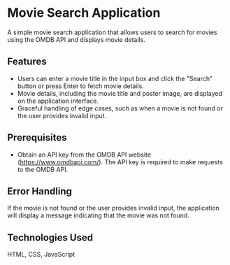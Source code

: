 # Movie Search Application

A simple movie search application that allows users to search for movies using the OMDB API and displays movie details.

## Features

- Users can enter a movie title in the input box and click the "Search" button or press Enter to fetch movie details.
- Movie details, including the movie title and poster image, are displayed on the application interface.
- Graceful handling of edge cases, such as when a movie is not found or the user provides invalid input.

## Prerequisites

- Obtain an API key from the OMDB API website (https://www.omdbapi.com/). The API key is required to make requests to the OMDB API.

 ## Error Handling
If the movie is not found or the user provides invalid input, the application will display a message indicating that the movie was not found.

## Technologies Used
HTML,
CSS,
JavaScript
